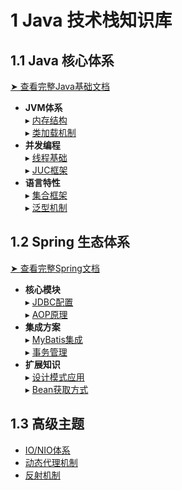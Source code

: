 # 1 Java 技术栈知识库

## 1.1 Java 核心体系
[➤ 查看完整Java基础文档](100-Java基础/readme.md)
- **JVM体系**  
  ▸ [内存结构](100-Java基础/JVM/4%20JVM%20基础%20-%20JVM%20内存结构.md)  
  ▸ [类加载机制](100-Java基础/JVM/1%20JVM基础%20-%20类字节码详解.md)
- **并发编程**  
  ▸ [线程基础](100-Java基础/多线程/A1%20Java并发-理论基础.md)  
  ▸ [JUC框架](100-Java基础/多线程/C0%20JUC%20-%20类汇总和学习指南.md)
- **语言特性**  
  ▸ [集合框架](100-Java基础/基础/集合.md)  
  ▸ [泛型机制](100-Java基础/基础/范型.md)

## 1.2 Spring 生态体系
[➤ 查看完整Spring文档](120-Spring/readme.md)
- **核心模块**  
  ▸ [JDBC配置](120-Spring/JDBC/A1-单数据源.md)  
  ▸ [AOP原理](120-Spring/Spring%20AOP/SpringAOP注解生成代理对象过程.md)
- **集成方案**  
  ▸ [MyBatis集成](120-Spring/spring%20mybatis/Spring%20Mybatis集成原理.md)  
  ▸ [事务管理](120-Spring/JDBC/A5.2-声明式事务.md)
- **扩展知识**  
  ▸ [设计模式应用](120-Spring/spring/spring.md#单例设计模式)  
  ▸ [Bean获取方式](120-Spring/spring/随笔spring%20Bean获取方式.md)

## 1.3 高级主题
- [IO/NIO体系](100-Java基础/IO、NIO、AIO/A00%20-%20Java%20IO知识体系.md)
- [动态代理机制](100-Java基础/代理/Java%20动态代理.md)
- [反射机制](100-Java基础/反射/java%20反射杂谈.md)
